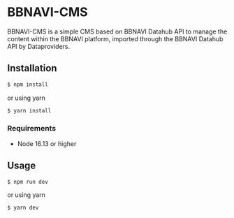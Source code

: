# BBNAVI-CMS

BBNAVI-CMS is a simple CMS based on BBNAVI Datahub API to manage the content within the BBNAVI platform, imported through the BBNAVI Datahub API by Dataproviders.

## Installation

```bash
$ npm install
```

or using yarn

```bash
$ yarn install
```


### Requirements

- Node 16.13 or higher

## Usage

```bash
$ npm run dev
```

or using yarn

```bash
$ yarn dev
```


